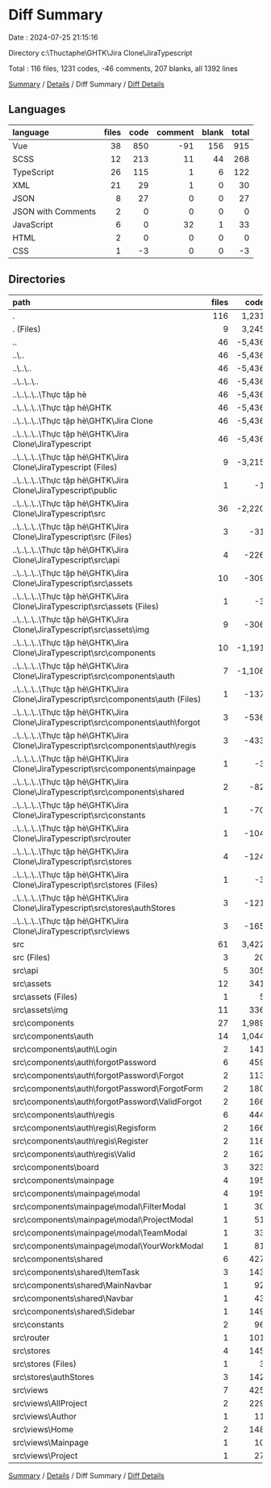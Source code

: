 # Diff Summary

Date : 2024-07-25 21:15:16

Directory c:\\Thuctaphe\\GHTK\\Jira Clone\\JiraTypescript

Total : 116 files,  1231 codes, -46 comments, 207 blanks, all 1392 lines

[Summary](results.md) / [Details](details.md) / Diff Summary / [Diff Details](diff-details.md)

## Languages
| language | files | code | comment | blank | total |
| :--- | ---: | ---: | ---: | ---: | ---: |
| Vue | 38 | 850 | -91 | 156 | 915 |
| SCSS | 12 | 213 | 11 | 44 | 268 |
| TypeScript | 26 | 115 | 1 | 6 | 122 |
| XML | 21 | 29 | 1 | 0 | 30 |
| JSON | 8 | 27 | 0 | 0 | 27 |
| JSON with Comments | 2 | 0 | 0 | 0 | 0 |
| JavaScript | 6 | 0 | 32 | 1 | 33 |
| HTML | 2 | 0 | 0 | 0 | 0 |
| CSS | 1 | -3 | 0 | 0 | -3 |

## Directories
| path | files | code | comment | blank | total |
| :--- | ---: | ---: | ---: | ---: | ---: |
| . | 116 | 1,231 | -46 | 207 | 1,392 |
| . (Files) | 9 | 3,245 | 4 | 12 | 3,261 |
| .. | 46 | -5,436 | -145 | -226 | -5,807 |
| ..\\.. | 46 | -5,436 | -145 | -226 | -5,807 |
| ..\\..\\.. | 46 | -5,436 | -145 | -226 | -5,807 |
| ..\\..\\..\\.. | 46 | -5,436 | -145 | -226 | -5,807 |
| ..\\..\\..\\..\\Thực tập hè | 46 | -5,436 | -145 | -226 | -5,807 |
| ..\\..\\..\\..\\Thực tập hè\\GHTK | 46 | -5,436 | -145 | -226 | -5,807 |
| ..\\..\\..\\..\\Thực tập hè\\GHTK\\Jira Clone | 46 | -5,436 | -145 | -226 | -5,807 |
| ..\\..\\..\\..\\Thực tập hè\\GHTK\\Jira Clone\\JiraTypescript | 46 | -5,436 | -145 | -226 | -5,807 |
| ..\\..\\..\\..\\Thực tập hè\\GHTK\\Jira Clone\\JiraTypescript (Files) | 9 | -3,215 | -5 | -14 | -3,234 |
| ..\\..\\..\\..\\Thực tập hè\\GHTK\\Jira Clone\\JiraTypescript\\public | 1 | -1 | 0 | 0 | -1 |
| ..\\..\\..\\..\\Thực tập hè\\GHTK\\Jira Clone\\JiraTypescript\\src | 36 | -2,220 | -140 | -212 | -2,572 |
| ..\\..\\..\\..\\Thực tập hè\\GHTK\\Jira Clone\\JiraTypescript\\src (Files) | 3 | -31 | -2 | -12 | -45 |
| ..\\..\\..\\..\\Thực tập hè\\GHTK\\Jira Clone\\JiraTypescript\\src\\api | 4 | -226 | -6 | -32 | -264 |
| ..\\..\\..\\..\\Thực tập hè\\GHTK\\Jira Clone\\JiraTypescript\\src\\assets | 10 | -309 | -1 | -6 | -316 |
| ..\\..\\..\\..\\Thực tập hè\\GHTK\\Jira Clone\\JiraTypescript\\src\\assets (Files) | 1 | -3 | 0 | 0 | -3 |
| ..\\..\\..\\..\\Thực tập hè\\GHTK\\Jira Clone\\JiraTypescript\\src\\assets\\img | 9 | -306 | -1 | -6 | -313 |
| ..\\..\\..\\..\\Thực tập hè\\GHTK\\Jira Clone\\JiraTypescript\\src\\components | 10 | -1,191 | -122 | -109 | -1,422 |
| ..\\..\\..\\..\\Thực tập hè\\GHTK\\Jira Clone\\JiraTypescript\\src\\components\\auth | 7 | -1,106 | -5 | -94 | -1,205 |
| ..\\..\\..\\..\\Thực tập hè\\GHTK\\Jira Clone\\JiraTypescript\\src\\components\\auth (Files) | 1 | -137 | 0 | -13 | -150 |
| ..\\..\\..\\..\\Thực tập hè\\GHTK\\Jira Clone\\JiraTypescript\\src\\components\\auth\\forgot | 3 | -536 | -2 | -36 | -574 |
| ..\\..\\..\\..\\Thực tập hè\\GHTK\\Jira Clone\\JiraTypescript\\src\\components\\auth\\regis | 3 | -433 | -3 | -45 | -481 |
| ..\\..\\..\\..\\Thực tập hè\\GHTK\\Jira Clone\\JiraTypescript\\src\\components\\mainpage | 1 | -3 | -100 | -2 | -105 |
| ..\\..\\..\\..\\Thực tập hè\\GHTK\\Jira Clone\\JiraTypescript\\src\\components\\shared | 2 | -82 | -17 | -13 | -112 |
| ..\\..\\..\\..\\Thực tập hè\\GHTK\\Jira Clone\\JiraTypescript\\src\\constants | 1 | -70 | 0 | -2 | -72 |
| ..\\..\\..\\..\\Thực tập hè\\GHTK\\Jira Clone\\JiraTypescript\\src\\router | 1 | -104 | -1 | -8 | -113 |
| ..\\..\\..\\..\\Thực tập hè\\GHTK\\Jira Clone\\JiraTypescript\\src\\stores | 4 | -124 | -6 | -18 | -148 |
| ..\\..\\..\\..\\Thực tập hè\\GHTK\\Jira Clone\\JiraTypescript\\src\\stores (Files) | 1 | -3 | 0 | -3 | -6 |
| ..\\..\\..\\..\\Thực tập hè\\GHTK\\Jira Clone\\JiraTypescript\\src\\stores\\authStores | 3 | -121 | -6 | -15 | -142 |
| ..\\..\\..\\..\\Thực tập hè\\GHTK\\Jira Clone\\JiraTypescript\\src\\views | 3 | -165 | -2 | -25 | -192 |
| src | 61 | 3,422 | 95 | 421 | 3,938 |
| src (Files) | 3 | 20 | 3 | 7 | 30 |
| src\\api | 5 | 305 | 8 | 38 | 351 |
| src\\assets | 12 | 341 | 4 | 8 | 353 |
| src\\assets (Files) | 1 | 5 | 2 | 2 | 9 |
| src\\assets\\img | 11 | 336 | 2 | 6 | 344 |
| src\\components | 27 | 1,989 | 34 | 282 | 2,305 |
| src\\components\\auth | 14 | 1,044 | 6 | 146 | 1,196 |
| src\\components\\auth\\Login | 2 | 141 | 0 | 22 | 163 |
| src\\components\\auth\\forgotPassword | 6 | 459 | 3 | 67 | 529 |
| src\\components\\auth\\forgotPassword\\Forgot | 2 | 113 | 0 | 18 | 131 |
| src\\components\\auth\\forgotPassword\\ForgotForm | 2 | 180 | 0 | 27 | 207 |
| src\\components\\auth\\forgotPassword\\ValidForgot | 2 | 166 | 3 | 22 | 191 |
| src\\components\\auth\\regis | 6 | 444 | 3 | 57 | 504 |
| src\\components\\auth\\regis\\Regisform | 2 | 166 | 0 | 23 | 189 |
| src\\components\\auth\\regis\\Register | 2 | 116 | 0 | 18 | 134 |
| src\\components\\auth\\regis\\Valid | 2 | 162 | 3 | 16 | 181 |
| src\\components\\board | 3 | 323 | 7 | 41 | 371 |
| src\\components\\mainpage | 4 | 195 | 8 | 41 | 244 |
| src\\components\\mainpage\\modal | 4 | 195 | 8 | 41 | 244 |
| src\\components\\mainpage\\modal\\FilterModal | 1 | 30 | 3 | 9 | 42 |
| src\\components\\mainpage\\modal\\ProjectModal | 1 | 51 | 2 | 7 | 60 |
| src\\components\\mainpage\\modal\\TeamModal | 1 | 33 | 3 | 10 | 46 |
| src\\components\\mainpage\\modal\\YourWorkModal | 1 | 81 | 0 | 15 | 96 |
| src\\components\\shared | 6 | 427 | 13 | 54 | 494 |
| src\\components\\shared\\ItemTask | 3 | 143 | 1 | 13 | 157 |
| src\\components\\shared\\MainNavbar | 1 | 92 | 2 | 15 | 109 |
| src\\components\\shared\\Navbar | 1 | 43 | 2 | 7 | 52 |
| src\\components\\shared\\Sidebar | 1 | 149 | 8 | 19 | 176 |
| src\\constants | 2 | 96 | 1 | 4 | 101 |
| src\\router | 1 | 101 | 33 | 11 | 145 |
| src\\stores | 4 | 145 | 4 | 21 | 170 |
| src\\stores (Files) | 1 | 3 | 0 | 3 | 6 |
| src\\stores\\authStores | 3 | 142 | 4 | 18 | 164 |
| src\\views | 7 | 425 | 8 | 50 | 483 |
| src\\views\\AllProject | 2 | 229 | 5 | 22 | 256 |
| src\\views\\Author | 1 | 11 | 0 | 1 | 12 |
| src\\views\\Home | 2 | 148 | 3 | 20 | 171 |
| src\\views\\Mainpage | 1 | 10 | 0 | 2 | 12 |
| src\\views\\Project | 1 | 27 | 0 | 5 | 32 |

[Summary](results.md) / [Details](details.md) / Diff Summary / [Diff Details](diff-details.md)